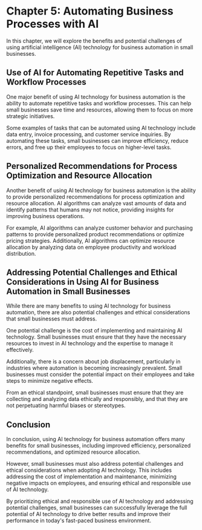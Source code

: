Chapter 5: Automating Business Processes with AI
================================================

In this chapter, we will explore the benefits and potential challenges of using artificial intelligence (AI) technology for business automation in small businesses.

Use of AI for Automating Repetitive Tasks and Workflow Processes
----------------------------------------------------------------

One major benefit of using AI technology for business automation is the ability to automate repetitive tasks and workflow processes. This can help small businesses save time and resources, allowing them to focus on more strategic initiatives.

Some examples of tasks that can be automated using AI technology include data entry, invoice processing, and customer service inquiries. By automating these tasks, small businesses can improve efficiency, reduce errors, and free up their employees to focus on higher-level tasks.

Personalized Recommendations for Process Optimization and Resource Allocation
-----------------------------------------------------------------------------

Another benefit of using AI technology for business automation is the ability to provide personalized recommendations for process optimization and resource allocation. AI algorithms can analyze vast amounts of data and identify patterns that humans may not notice, providing insights for improving business operations.

For example, AI algorithms can analyze customer behavior and purchasing patterns to provide personalized product recommendations or optimize pricing strategies. Additionally, AI algorithms can optimize resource allocation by analyzing data on employee productivity and workload distribution.

Addressing Potential Challenges and Ethical Considerations in Using AI for Business Automation in Small Businesses
------------------------------------------------------------------------------------------------------------------

While there are many benefits to using AI technology for business automation, there are also potential challenges and ethical considerations that small businesses must address.

One potential challenge is the cost of implementing and maintaining AI technology. Small businesses must ensure that they have the necessary resources to invest in AI technology and the expertise to manage it effectively.

Additionally, there is a concern about job displacement, particularly in industries where automation is becoming increasingly prevalent. Small businesses must consider the potential impact on their employees and take steps to minimize negative effects.

From an ethical standpoint, small businesses must ensure that they are collecting and analyzing data ethically and responsibly, and that they are not perpetuating harmful biases or stereotypes.

Conclusion
--------------------------

In conclusion, using AI technology for business automation offers many benefits for small businesses, including improved efficiency, personalized recommendations, and optimized resource allocation.

However, small businesses must also address potential challenges and ethical considerations when adopting AI technology. This includes addressing the cost of implementation and maintenance, minimizing negative impacts on employees, and ensuring ethical and responsible use of AI technology.

By prioritizing ethical and responsible use of AI technology and addressing potential challenges, small businesses can successfully leverage the full potential of AI technology to drive better results and improve their performance in today's fast-paced business environment.
